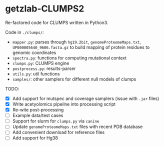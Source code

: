 # getzlab-CLUMPS2

Re-factored code for CLUMPS written in Python3.

Code in `./clumps/`:
  * `mapper.py`: parses through `hg19.2bit`, `genomeProteomeMaps.txt`, `UP000005640_9606.fasta.gz` to build mapping of protein residues to genomic coordinates
  * `spectra.py`: functions for computing mutational context
  * `clumps.py`: CLUMPS engine
  * `postprocess.py`: results-parser
  * `utils.py`: util functions
  * `samples/`: other samplers for different null models of clumps


TODO:

- [x] Add support for mutspec and coverage samplers (issue with `.jar` files)
- [x] Write acetyolomics pipeilne into processing script
- [x] Re-wite post-processing
- [ ] Example data/test cases
- [ ] Support for slurm for `clumps.py` via `canine`
- [ ] Update `genomeProteomeMaps.txt` files with recent PDB database
- [ ] Add convenient download for reference files
- [ ] Add support for Hg38
